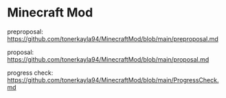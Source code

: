 # Minecraft Mod

preproposal: https://github.com/tonerkayla94/MinecraftMod/blob/main/preproposal.md 

proposal: https://github.com/tonerkayla94/MinecraftMod/blob/main/proposal.md

progress check: https://github.com/tonerkayla94/MinecraftMod/blob/main/ProgressCheck.md
